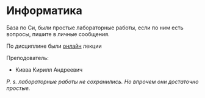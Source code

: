 # Информатика

База по Си, были простые лабораторные работы, если по ним есть вопросы, пишите в личные сообщения.

По дисциплине были [онлайн](https://drive.google.com/drive/folders/1UF9H_n9IT_UbHpliUFL_95rePD3ZVkwd) лекции

Преподователь:

* Кивва Кирилл Андреевич

*P. s. лабораторные работы не сохранились. Но впрочем они достаточно простые.*
